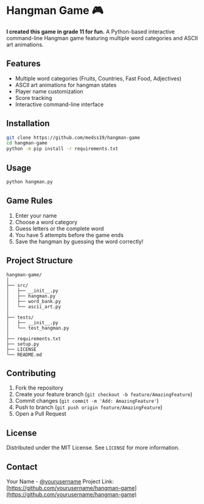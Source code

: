 # Hangman Game 🎮

__I created this game in grade 11 for fun.__ 
A Python-based interactive command-line Hangman game featuring multiple word categories and ASCII art animations.

## Features

- Multiple word categories (Fruits, Countries, Fast Food, Adjectives)
- ASCII art animations for hangman states
- Player name customization
- Score tracking
- Interactive command-line interface

## Installation

```bash
git clone https://github.com/medss19/hangman-game
cd hangman-game
python -m pip install -r requirements.txt
```

## Usage

```bash
python hangman.py
```

## Game Rules

1. Enter your name
2. Choose a word category
3. Guess letters or the complete word
4. You have 5 attempts before the game ends
5. Save the hangman by guessing the word correctly!

## Project Structure

```
hangman-game/
│
├── src/
│   ├── __init__.py
│   ├── hangman.py
│   ├── word_bank.py
│   └── ascii_art.py
│
├── tests/
│   ├── __init__.py
│   └── test_hangman.py
│
├── requirements.txt
├── setup.py
├── LICENSE
└── README.md
```

## Contributing

1. Fork the repository
2. Create your feature branch (`git checkout -b feature/AmazingFeature`)
3. Commit changes (`git commit -m 'Add: AmazingFeature'`)
4. Push to branch (`git push origin feature/AmazingFeature`)
5. Open a Pull Request

## License

Distributed under the MIT License. See `LICENSE` for more information.

## Contact

Your Name - [@yourusername](https://twitter.com/yourusername)
Project Link: [https://github.com/yourusername/hangman-game](https://github.com/yourusername/hangman-game)
